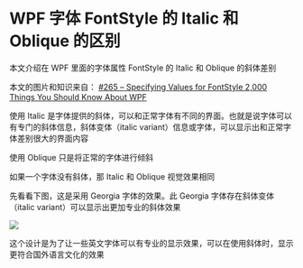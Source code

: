 # WPF 字体 FontStyle 的 Italic 和 Oblique 的区别

本文介绍在 WPF 里面的字体属性 FontStyle 的 Italic 和 Oblique 的斜体差别

<!--more-->
<!-- 发布 -->
<!-- 博客 -->

本文的图片和知识来自： [#265 – Specifying Values for FontStyle 2,000 Things You Should Know About WPF](https://wpf.2000things.com/2011/04/03/265-specifying-values-for-fontstyle/ )

使用 Italic 是字体提供的斜体，可以和正常字体有不同的界面。也就是说字体可以有专门的斜体信息，斜体变体（italic variant）信息或字体，可以显示出和正常字体差别很大的界面内容

使用 Oblique 只是将正常的字体进行倾斜

如果一个字体没有斜体，那 Italic 和 Oblique 视觉效果相同

先看看下图，这是采用 Georgia 字体的效果。此 Georgia 字体存在斜体变体（italic variant）可以显示出更加专业的斜体效果

<!-- ![](image/WPF 字体 FontStyle 的 Italic 和 Oblique 的区别/WPF 字体 FontStyle 的 Italic 和 Oblique 的区别0.png) -->

![](https://2000thingswpf.files.wordpress.com/2011/04/002-georgia.png)

这个设计是为了让一些英文字体可以有专业的显示效果，可以在使用斜体时，显示更符合国外语言文化的效果
